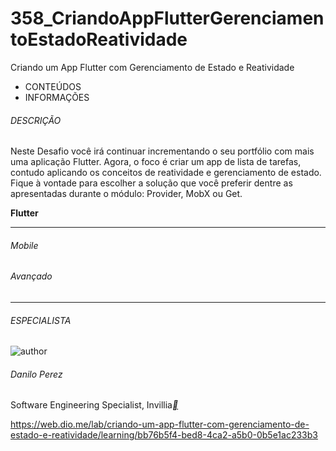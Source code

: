 # 358_CriandoAppFlutterGerenciamentoEstadoReatividade
Criando um App Flutter com Gerenciamento de Estado e Reatividade



- CONTEÚDOS
- INFORMAÇÕES

###### DESCRIÇÃO

Neste Desafio você irá continuar incrementando o seu portfólio com mais uma aplicação Flutter. Agora, o foco é criar um app de lista de tarefas, contudo aplicando os conceitos de reatividade e gerenciamento de estado. Fique à vontade para escolher a solução que você preferir dentre as apresentadas durante o módulo: Provider, MobX ou Get.

**Flutter**

------

###### Mobile

###### Avançado

------

###### ESPECIALISTA

![author](https://hermes.dio.me/users/author/photos/40d78e33-9d06-45f8-b010-e3971c8f3108.png)

###### Danilo Perez

Software Engineering Specialist, Invillia[**](https://www.linkedin.com/in/perez-danilo/)



https://web.dio.me/lab/criando-um-app-flutter-com-gerenciamento-de-estado-e-reatividade/learning/bb76b5f4-bed8-4ca2-a5b0-0b5e1ac233b3

